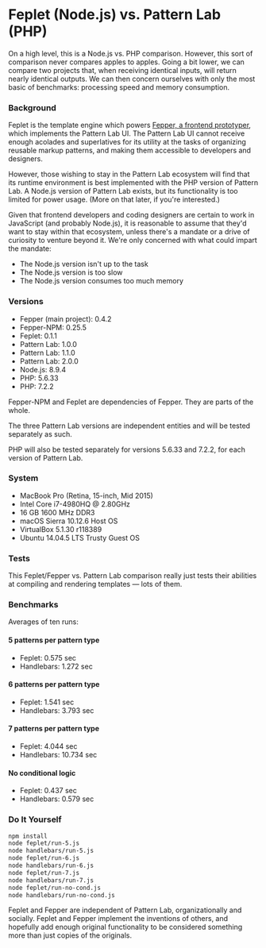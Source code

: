 # Feplet (Node.js) vs. Pattern Lab (PHP)

On a high level, this is a Node.js vs. PHP comparison. However, this sort of 
comparison never compares apples to apples. Going a bit lower, we can compare 
two projects that, when receiving identical inputs, will return nearly identical 
outputs. We can then concern ourselves with only the most basic of benchmarks: 
processing speed and memory consumption.

### Background

Feplet is the template engine which powers 
<a href="https://github.com/electric-eloquence/fepper#readme" target="_blank">Fepper, a frontend prototyper</a>, 
which implements the Pattern Lab UI. The Pattern Lab UI cannot receive enough 
acolades and superlatives for its utility at the tasks of organizing reusable 
markup patterns, and making them accessible to developers and designers.

However, those wishing to stay in the Pattern Lab ecosystem will find that its 
runtime environment is best implemented with the PHP version of Pattern Lab. A 
Node.js version of Pattern Lab exists, but its functionality is too limited for 
power usage. (More on that later, if you're interested.)

Given that frontend developers and coding designers are certain to work in 
JavaScript (and probably Node.js), it is reasonable to assume that they'd want 
to stay within that ecosystem, unless there's a mandate or a drive of curiosity 
to venture beyond it. We're only concerned with what could impart the mandate:

* The Node.js version isn't up to the task
* The Node.js version is too slow
* The Node.js version consumes too much memory 

### Versions

* Fepper (main project): 0.4.2
* Fepper-NPM: 0.25.5
* Feplet: 0.1.1
* Pattern Lab: 1.0.0
* Pattern Lab: 1.1.0
* Pattern Lab: 2.0.0
* Node.js: 8.9.4
* PHP: 5.6.33
* PHP: 7.2.2 

Fepper-NPM and Feplet are dependencies of Fepper. They are parts of the whole.

The three Pattern Lab versions are independent entities and will be tested 
separately as such.

PHP will also be tested separately for versions 5.6.33 and 7.2.2, for each 
version of Pattern Lab.

### System

* MacBook Pro (Retina, 15-inch, Mid 2015)
* Intel Core i7-4980HQ @ 2.80GHz
* 16 GB 1600 MHz DDR3
* macOS Sierra 10.12.6 Host OS
* VirtualBox 5.1.30 r118389
* Ubuntu 14.04.5 LTS Trusty Guest OS

### Tests

This Feplet/Fepper vs. Pattern Lab comparison really just tests their abilities 
at compiling and rendering templates — lots of them.

### Benchmarks

Averages of ten runs:

#### 5 patterns per pattern type

* Feplet: 0.575 sec
* Handlebars: 1.272 sec

#### 6 patterns per pattern type

* Feplet: 1.541 sec
* Handlebars: 3.793 sec

#### 7 patterns per pattern type

* Feplet: 4.044 sec
* Handlebars: 10.734 sec

#### No conditional logic

* Feplet: 0.437 sec
* Handlebars: 0.579 sec

### Do It Yourself

```bash
npm install
node feplet/run-5.js
node handlebars/run-5.js
node feplet/run-6.js
node handlebars/run-6.js
node feplet/run-7.js
node handlebars/run-7.js
node feplet/run-no-cond.js
node handlebars/run-no-cond.js
```

Feplet and Fepper are independent of Pattern Lab, organizationally and socially. 
Feplet and Fepper implement the inventions of others, and hopefully add enough 
original functionality to be considered something more than just copies of the 
originals.
